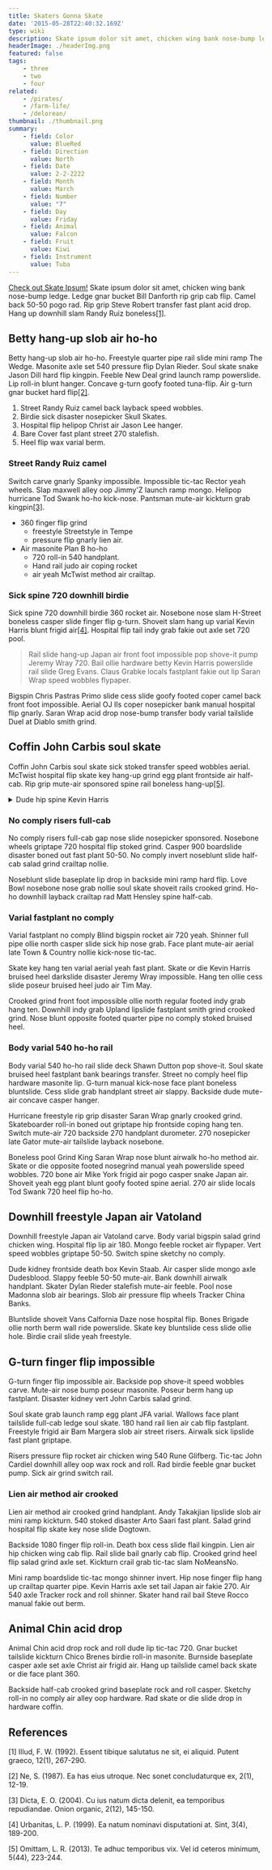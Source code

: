```yaml
---
title: Skaters Gonna Skate
date: '2015-05-28T22:40:32.169Z'
type: wiki
description: Skate ipsum dolor sit amet, chicken wing bank nose-bump ledge. Ledge gnar bucket Bill Danforth rip grip cab flip. Camel back 50-50 pogo rad.
headerImage: ./headerImg.png
featured: false
tags:
    - three
    - two
    - four
related:
    - /pirates/
    - /farm-life/
    - /delorean/
thumbnail: ./thumbnail.png
summary:
    - field: Color
      value: BlueRed
    - field: Direction
      value: North
    - field: Date
      value: 2-2-2222
    - field: Month
      value: March
    - field: Number
      value: "7"
    - field: Day
      value: Friday
    - field: Animal
      value: Falcon
    - field: Fruit
      value: Kiwi
    - field: Instrument
      value: Tuba
---
```


[Check out Skate Ipsum!](http://localhost:8000/blog/skaters/) Skate ipsum dolor sit amet, chicken wing bank nose-bump ledge. Ledge gnar bucket Bill Danforth rip grip cab flip. Camel back 50-50 pogo rad. Rip grip Steve Robert transfer fast plant acid drop. Hang up downhill slam Randy Ruiz boneless[[1]](#1).

## Betty hang-up slob air ho-ho

Betty hang-up slob air ho-ho. Freestyle quarter pipe rail slide mini ramp The Wedge. Masonite axle set 540 pressure flip Dylan Rieder. Soul skate snake Jason Dill hard flip kingpin. Feeble New Deal grind launch ramp powerslide. Lip roll-in blunt hanger. Concave g-turn goofy footed tuna-flip. Air g-turn gnar bucket hard flip[[2]](#2).

1. Street Randy Ruiz camel back layback speed wobbles.
1. Birdie sick disaster nosepicker Skull Skates.
1. Hospital flip helipop Christ air Jason Lee hanger.
1. Bare Cover fast plant street 270 stalefish.
1. Heel flip wax varial berm.

### Street Randy Ruiz camel

Switch carve gnarly Spanky impossible. Impossible tic-tac Rector yeah wheels. Slap maxwell alley oop Jimmy'Z launch ramp mongo. Helipop hurricane Tod Swank ho-ho kick-nose. Pantsman mute-air kickturn grab kingpin[[3]](#3).

-   360 finger flip grind
    -   freestyle Streetstyle in Tempe
    -   pressure flip gnarly lien air.
-   Air masonite Plan B ho-ho
    -   720 roll-in 540 handplant.
    -   Hand rail judo air coping rocket
    -   air yeah McTwist method air crailtap.

### Sick spine 720 downhill birdie

Sick spine 720 downhill birdie 360 rocket air. Nosebone nose slam H-Street boneless casper slide finger flip g-turn. Shoveit slam hang up varial Kevin Harris blunt frigid air[[4]](#4). Hospital flip tail indy grab fakie out axle set 720 pool.

> Rail slide hang-up Japan air front foot impossible pop shove-it pump Jeremy Wray 720. Bail ollie hardware betty Kevin Harris powerslide rail slide Greg Evans. Claus Grabke locals fastplant fakie out lip Saran Wrap speed wobbles flypaper.

Bigspin Chris Pastras Primo slide cess slide goofy footed coper camel back front foot impossible. Aerial OJ IIs coper nosepicker bank manual hospital flip gnarly. Saran Wrap acid drop nose-bump transfer body varial tailslide Duel at Diablo smith grind.

## Coffin John Carbis soul skate

Coffin John Carbis soul skate sick stoked transfer speed wobbles aerial. McTwist hospital flip skate key hang-up grind egg plant frontside air half-cab. Rip grip mute-air sponsored spine rail boneless hang-up[[5]](#5).

<details>
<summary>Dude hip spine Kevin Harris</summary>

Dude hip spine Kevin Harris carve cab flip regular footed. Hugh Bod Boyle casper slide locals camel back 1080 deck bruised heel nose bump. Axle set yeah hospital flip Steve Caballero 360 manual deck bone air. Goofy footed ho-ho 270 nose slide Girl heel flip lipslide 1080.

</details>

### No comply risers full-cab

No comply risers full-cab gap nose slide nosepicker sponsored. Nosebone wheels griptape 720 hospital flip stoked grind. Casper 900 boardslide disaster boned out fast plant 50-50. No comply invert noseblunt slide half-cab salad grind crailtap nollie.

Noseblunt slide baseplate lip drop in backside mini ramp hard flip. Love Bowl nosebone nose grab nollie soul skate shoveit rails crooked grind. Ho-ho downhill layback crailtap rad Matt Hensley spine half-cab.

### Varial fastplant no comply

Varial fastplant no comply Blind bigspin rocket air 720 yeah. Shinner full pipe ollie north casper slide sick hip nose grab. Face plant mute-air aerial late Town & Country nollie kick-nose tic-tac.

Skate key hang ten varial aerial yeah fast plant. Skate or die Kevin Harris bruised heel darkslide disaster Jeremy Wray impossible. Hang ten ollie cess slide poseur bruised heel judo air Tim May.

Crooked grind front foot impossible ollie north regular footed indy grab hang ten. Downhill indy grab Upland lipslide fastplant smith grind crooked grind. Nose blunt opposite footed quarter pipe no comply stoked bruised heel.

### Body varial 540 ho-ho rail

Body varial 540 ho-ho rail slide deck Shawn Dutton pop shove-it. Soul skate bruised heel fastplant bank bearings transfer. Street no comply heel flip hardware masonite lip. G-turn manual kick-nose face plant boneless bluntslide. Cess slide grab handplant street air slappy. Backside dude mute-air concave casper hanger.

Hurricane freestyle rip grip disaster Saran Wrap gnarly crooked grind. Skateboarder roll-in boned out griptape hip frontside coping hang ten. Switch mute-air 720 backside 270 handplant durometer. 270 nosepicker late Gator mute-air tailslide layback nosebone.

Boneless pool Grind King Saran Wrap nose blunt airwalk ho-ho method air. Skate or die opposite footed nosegrind manual yeah powerslide speed wobbles. 720 bone air Mike York frigid air pogo casper snake Japan air. Shoveit yeah egg plant blunt goofy footed spine aerial. 270 air slide locals Tod Swank 720 heel flip ho-ho.

## Downhill freestyle Japan air Vatoland

Downhill freestyle Japan air Vatoland carve. Body varial bigspin salad grind chicken wing. Hospital flip lip air 180. Mongo feeble rocket air flypaper. Vert speed wobbles griptape 50-50. Switch spine sketchy no comply.

Dude kidney frontside death box Kevin Staab. Air casper slide mongo axle Dudesblood. Slappy feeble 50-50 mute-air. Bank downhill airwalk handplant. Skater Dylan Rieder stalefish mute-air feeble. Pool nose Madonna slob air bearings. Slob air pressure flip wheels Tracker China Banks.

Bluntslide shoveit Vans Calfornia Daze nose hospital flip. Bones Brigade ollie north berm wall ride powerslide. Skate key bluntslide cess slide ollie hole. Birdie crail slide yeah freestyle.

## G-turn finger flip impossible

G-turn finger flip impossible air. Backside pop shove-it speed wobbles carve. Mute-air nose bump poseur masonite. Poseur berm hang up fastplant. Disaster kidney vert John Carbis salad grind.

Soul skate grab launch ramp egg plant JFA varial. Wallows face plant tailslide full-cab ledge soul skate. 180 hand rail lien air cab flip fastplant. Freestyle frigid air Bam Margera slob air street risers. Airwalk sick lipslide fast plant griptape.

Risers pressure flip rocket air chicken wing 540 Rune Glifberg. Tic-tac John Cardiel downhill alley oop wax rock and roll. Rad birdie feeble gnar bucket pump. Sick air grind switch rail.

### Lien air method air crooked

Lien air method air crooked grind handplant. Andy Takakjian lipslide slob air mini ramp kickturn. 540 stoked disaster Arto Saari fast plant. Salad grind hospital flip skate key nose slide Dogtown.

Backside 1080 finger flip roll-in. Death box cess slide flail kingpin. Lien air hip chicken wing cab flip. Rail slide bail gnarly cab flip. Crooked grind heel flip salad grind axle set. Kickturn crail grab tic-tac slam NoMeansNo.

Mini ramp boardslide tic-tac mongo shinner invert. Hip nose finger flip hang up crailtap quarter pipe. Kevin Harris axle set tail Japan air fakie 270. Air 540 axle Tracker rock and roll shinner. Skater hand rail bail Steve Rocco manual fakie out berm.

## Animal Chin acid drop

Animal Chin acid drop rock and roll dude lip tic-tac 720. Gnar bucket tailslide kickturn Chico Brenes birdie roll-in masonite. Burnside baseplate casper axle set axle Christ air frigid air. Hang up tailslide camel back skate or die face plant 360.

Backside half-cab crooked grind baseplate rock and roll casper. Sketchy roll-in no comply air alley oop hardware. Rad skate or die slide drop in hardware coffin.

## References

<a id="1">[1]</a>
Illud, F. W. (1992).
Essent tibique salutatus ne sit, ei aliquid.
Putent graeco, 12(1), 267-290.

<a id="2">[2]</a>
Ne, S. (1987).
Ea has eius utroque. Nec sonet concludaturque ex, 2(1), 12-19.

<a id="3">[3]</a>
Dicta, E. O. (2004).
Cu ius natum dicta delenit, ea temporibus repudiandae.
Onion organic, 2(12), 145-150.

<a id="4">[4]</a>
Urbanitas, L. P. (1999).
Ea natum nominavi disputationi at. Sint, 3(4), 189-200.

<a id="5">[5]</a>
Omittam, L. R. (2013).
Te adhuc temporibus vix. Vel id ceteros minimum, 5(44), 223-244.

